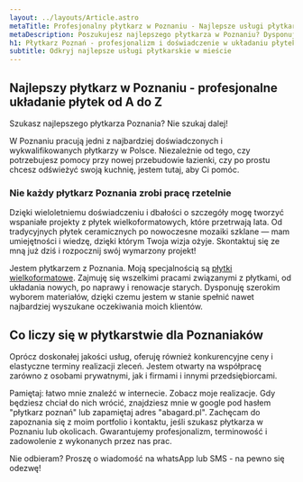 ```yaml
---
layout: ../layouts/Article.astro
metaTitle: Profesjonalny płytkarz w Poznaniu - Najlepsze usługi płytkarskie w mieście
metaDescription: Poszukujesz najlepszego płytkarza w Poznaniu? Dysponuję wieloletnim doświadczeniem i szerokim wyborem materiałów. Oferuję profesjonalne układanie płytek wielkoformatowych, konkurencyjne ceny i elastyczne terminy realizacji. Skontaktuj się ze mną i zobacz moje realizacje.
h1: Płytkarz Poznań - profesjonalizm i doświadczenie w układaniu płytek wielkoformatowych
subtitle: Odkryj najlepsze usługi płytkarskie w mieście
---
```

## Najlepszy płytkarz w Poznaniu - profesjonalne układanie płytek od A do Z
Szukasz najlepszego płytkarza Poznania? Nie szukaj dalej!

W Poznaniu pracują jedni z najbardziej doświadczonych i wykwalifikowanych płytkarzy w Polsce. Niezależnie od tego, czy potrzebujesz pomocy przy nowej przebudowie łazienki, czy po prostu chcesz odświeżyć swoją kuchnię, jestem tutaj, aby Ci pomóc.

### Nie każdy płytkarz Poznania zrobi pracę rzetelnie
Dzięki wieloletniemu doświadczeniu i dbałości o szczegóły mogę tworzyć wspaniałe projekty z płytek wielkoformatowych, które przetrwają lata. Od tradycyjnych płytek ceramicznych po nowoczesne mozaiki szklane — mam umiejętności i wiedzę, dzięki którym Twoja wizja ożyje. Skontaktuj się ze mną już dziś i rozpocznij swój wymarzony projekt!

Jestem płytkarzem z Poznania. Moją specjalnością są [płytki wielkoformatowe](/montaz-plytek-wielkoformatowych-poznan). Zajmuję się wszelkimi pracami związanymi z płytkami, od układania nowych, po naprawy i renowacje starych. Dysponuję szerokim wyborem materiałów, dzięki czemu jestem w stanie spełnić nawet najbardziej wyszukane oczekiwania moich klientów.

## Co liczy się w płytkarstwie dla Poznaniaków
Oprócz doskonałej jakości usług, oferuję również konkurencyjne ceny i elastyczne terminy realizacji zleceń. Jestem otwarty na współpracę zarówno z osobami prywatnymi, jak i firmami i innymi przedsiębiorcami.

Pamiętaj: łatwo mnie znaleźć w internecie. Zobacz moje realizacje. Gdy będziesz chciał do nich wrócić, znajdziesz mnie w google pod hasłem "płytkarz poznań" lub zapamiętaj adres "abagard.pl". Zachęcam do zapoznania się z moim portfolio i kontaktu, jeśli szukasz płytkarza w Poznaniu lub okolicach. Gwarantujemy profesjonalizm, terminowość i zadowolenie z wykonanych przez nas prac.

Nie odbieram? Proszę o wiadomość na whatsApp lub SMS - na pewno się odezwę!